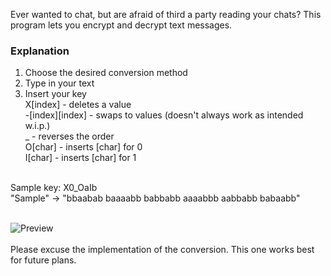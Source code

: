Ever wanted to chat, but are afraid of third a party reading your chats? This program lets you encrypt and decrypt text messages.
<br>
### Explanation
1. Choose the desired conversion method
2. Type in your text
3. Insert your key
<br> X[index] - deletes a value
<br> -[index][index] - swaps to values (doesn't always work as intended w.i.p.)
<br> _ - reverses the order
<br> O[char] - inserts [char] for 0
<br> I[char] - inserts [char] for 1
<br>
Sample key: X0_OaIb
<br> "Sample" -> "bbaabab baaaabb babbabb aaaabbb aabbabb babaabb"
<br>
<br>

![Preview](https://i.imgur.com/2sGkAyc.png)
<br>
<br> Please excuse the implementation of the conversion. This one works best for future plans.
